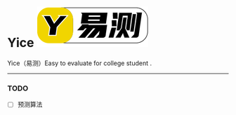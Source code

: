 # Yice ![logo](img/logo1.png)

Yice（易测）Easy to evaluate for college student .

---

### TODO

- [ ] 预测算法
